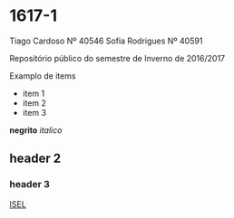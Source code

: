 # 1617-1

Tiago Cardoso Nº 40546
Sofia Rodrigues Nº 40591

Repositório público do semestre de Inverno de 2016/2017

Examplo de items
* item 1
* item 2
* item 3

**negrito**
_italico_

## header 2

### header 3

[ISEL](http://www.isel.pt)


